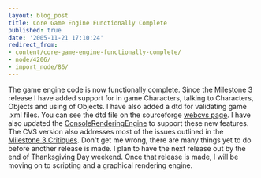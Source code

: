 ```yaml
---
layout: blog_post
title: Core Game Engine Functionally Complete
published: true
date: '2005-11-21 17:10:24'
redirect_from:
- content/core-game-engine-functionally-complete/
- node/4206/
- import_node/86/
---
```


The game engine code is now functionally complete. Since the Milestone 3 release I have added support for in game Characters, talking to Characters, Objects and using of Objects. I have also added a dtd for validating game .xml files. You can see the dtd file on the sourceforge [webcvs page](http://cvs.sourceforge.net/viewcvs.py/emptycrate/crategameengine/docs/CrateGameEngine.dtd?view=markup). I have also updated the [ConsoleRenderingEngine](/CGEDoxygen/classCGE_1_1ConsoleRenderingEngine.html) to support these new features. The CVS version also addresses most of the issues outlined in the [Milestone 3 Critiques](/content/milestone-3-critiques). Don't get me wrong, there are many things yet to do before another release is made. I plan to have the next release out by the end of Thanksgiving Day weekend. Once that release is made, I will be moving on to scripting and a graphical rendering engine.

